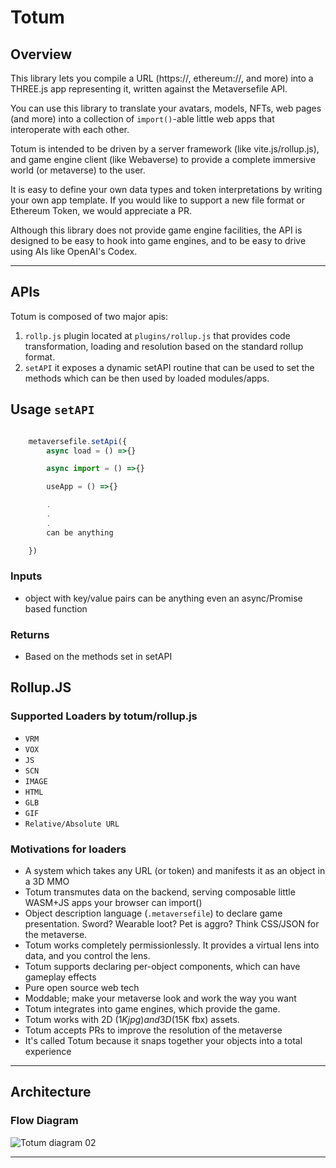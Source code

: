 # Totum

## Overview

This library lets you compile a URL (https://, ethereum://, and more) into a THREE.js app representing it, written against the Metaversefile API. 

You can use this library to translate your avatars, models, NFTs, web pages (and more) into a collection of `import()`-able little web apps that interoperate with each other.

Totum is intended to be driven by a server framework (like vite.js/rollup.js), and game engine client (like Webaverse) to provide a complete immersive world (or metaverse) to the user.

It is easy to define your own data types and token interpretations by writing your own app template. If you would like to support a new file format or Ethereum Token, we would appreciate a PR.

Although this library does not provide game engine facilities, the API is designed to be easy to hook into game engines, and to be easy to drive using AIs like OpenAI's Codex.

---


## APIs

Totum is composed of two major apis:

1. `rollp.js` plugin located at `plugins/rollup.js` that provides code transformation, loading and resolution based on the standard rollup format. 
2. `setAPI` it exposes a dynamic setAPI routine that can be used to set the methods which can be then used by loaded modules/apps.


## Usage `setAPI`

```js

	metaversefile.setApi({
		async load = () =>{}

		async import = () =>{}

		useApp = () =>{}

		.
		.
		.
		can be anything

	})

```

### Inputs 
* object with key/value pairs can be anything even an async/Promise based function

### Returns 
* Based on the methods set in setAPI


## Rollup.JS

### Supported Loaders by totum/rollup.js 

* `VRM`
* `VOX`
* `JS`
* `SCN`
* `IMAGE`
* `HTML`
* `GLB`
* `GIF`
* `Relative/Absolute URL`


### Motivations for loaders

- A system which takes any URL (or token) and manifests it as an object in a 3D MMO
- Totum transmutes data on the backend, serving composable little WASM+JS apps your browser can import()
- Object description language (`.metaversefile`) to declare game presentation. Sword? Wearable loot? Pet is aggro? Think CSS/JSON for the metaverse.
- Totum works completely permissionlessly. It provides a virtual lens into data, and you control the lens.
- Totum supports declaring per-object components, which can have gameplay effects
- Pure open source web tech
- Moddable; make your metaverse look and work the way you want
- Totum integrates into game engines, which provide the game.
- Totum works with 2D ($1K jpg) and 3D ($15K fbx) assets.
- Totum accepts PRs to improve the resolution of the metaverse
- It's called Totum because it snaps together your objects into a total experience

---
## Architecture

### Flow Diagram

![Totum diagram 02](https://user-images.githubusercontent.com/51108458/144339720-354aa56d-aa61-4e96-b49c-bf9e652d1f48.png)



---

